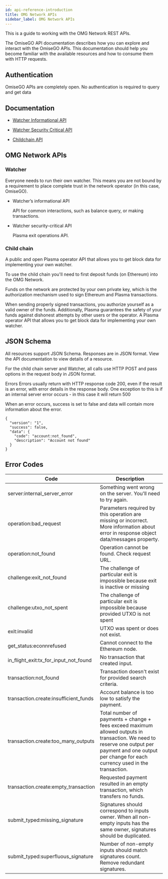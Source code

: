 ```yaml
---
id: api-reference-introduction
title: OMG Network APIs
sidebar_label: OMG Network APIs
---
```


This is a guide to working with the OMG Network REST APIs.

The OmiseGO API documentation describes how you can explore and interact with the OmiseGO APIs. This documentation should help you become familiar with the available resources and how to consume them with HTTP requests.

## Authentication
OmiseGO APIs are completely open. No authentication is required to query and get data


## Documentation
- [Watcher Informational API](https://developer.omisego.co/elixir-omg/docs-ui/?url=0.1/informational_api_specs.yaml)

- [Watcher Security Critical API](https://developer.omisego.co/elixir-omg/docs-ui/?url=0.1/security_critical_api_specs.yaml)

- [Childchain API](https://developer.omisego.co/elixir-omg/docs-ui/?url=master/operator_api_specs.yaml)


## OMG Network APIs

### Watcher	
Everyone needs to run their own watcher. This means you are not bound by a requirement to place complete trust in the network operator (in this case, OmiseGO).

* Watcher’s informational API
    
    API for common interactions, such as balance query, or making transactions. 


* Watcher security-critical API
    
    Plasma exit operations API.


### Child chain	
A public and open Plasma operator API that allows you to get block data for implementing your own watcher.

To use the child chain you'll need to first deposit funds (on Ethereum) into the OMG Network.

Funds on the network are protected by your own private key, which is the authorization mechanism used to sign Ethereum and Plasma transactions.

When sending properly signed transactions, you authorize yourself as a valid owner of the funds. Additionally, Plasma guarantees the safety of your funds against dishonest attempts by other users or the operator. A Plasma operator API that allows you to get block data for implementing your own watcher.

<!-- Review comment was: Authentication: I can see no point to list ch-ch endpoints in the table. Also this is safer to submit txs through a Watcher -->
<!-- | Endpoint  | Description   |
| ---       |   ---         |
| transaction.submit    | Submits a signed transaction to the child chain. |
| block.get | Retrieves a specific block from the child chain by its hash, which was published on the root chain. | -->



## JSON Schema
All resources support JSON Schema. Responses are in JSON format. View the API documentation to view details of a resource. 

For the child chain server and Watcher, all calls use HTTP POST and pass options in the request body in JSON format. 

Errors
Errors usually return with HTTP response code 200, even if the result is an error, with error details in the response body. One exception to this is if an internal server error occurs - in this case it will return 500

When an error occurs, success is set to false and data will contain more information about the error.

```
{
  "version": "1",
  "success": false,
  "data": {
    "code": "account:not_found",
    "description": "Account not found"
  }
}
```

## Error Codes


| Code  | Description   |
| ---   | ---   |
| server:internal_server_error  | Something went wrong on the server. You'll need to try again. |
| operation:bad_request | Parameters required by this operation are missing or incorrect. More information about error in response object data/messages property. |
| operation:not_found   | Operation cannot be found. Check request URL. |
| challenge:exit_not_found  | The challenge of particular exit is impossible because exit is inactive or missing |
| challenge:utxo_not_spent  | The challenge of particular exit is impossible because provided UTXO is not spent |
| exit:invalid  | UTXO was spent or does not exist. |
| get_status:econnrefused   | Cannot connect to the Ethereum node. |
| in_flight_exit:tx_for_input_not_found | No transaction that created input. |
| transaction:not_found | Transaction doesn't exist for provided search criteria. |
| transaction.create:insufficient_funds | Account balance is too low to satisfy the payment. |
| transaction.create:too_many_outputs   | Total number of payments + change + fees exceed maximum allowed outputs in transaction. We need to reserve one output per payment and one output per change for each currency used in the transaction. |
| transaction.create:empty_transaction  | Requested payment resulted in an empty transaction, which transfers no funds. |
| submit_typed:missing_signature    | Signatures should correspond to inputs owner. When all non-empty inputs has the same owner, signatures should be duplicated. |
| submit_typed:superfluous_signature    | Number of non-empty inputs should match signatures count. Remove redundant signatures. |

